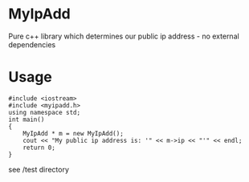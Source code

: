 # MyIpAdd
Pure c++ library which determines our public ip address - no external dependencies

# Usage

```
#include <iostream>
#include <myipadd.h>
using namespace std;
int main()
{
    MyIpAdd * m = new MyIpAdd();
    cout << "My public ip address is: '" << m->ip << "'" << endl;
    return 0;
}
```
see /test directory


